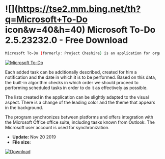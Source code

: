 # ![](https://tse2.mm.bing.net/th?q=Microsoft+To-Do icon&w=40&h=40) Microsoft To-Do 2.5.23232.0 - Free Download

```sh
Microsoft To-Do (formerly: Project Cheshire) is an application for organizing tasks. Allows you to create lists, and within them, any number of tasks to be performed.
```
[![Microsoft To-Do](https://gallery.dpcdn.pl/imgc/Tools/75355/g_-_420x350_1.5_-_x20170419223428_0.png)](https://softexe.net/win/business/organizer/microsoft-to-do:aRpc.html)

Each added task can be additionally described, created for him a notification and the date in which it is to be performed. Based on this data, the built-in algorithm checks in which order we should proceed to performing scheduled tasks in order to do it as effectively as possible.
 
 The lists created in the application can be slightly adapted to the visual aspect. There is a change of the leading color and the theme that appears in the background.
 
 The program synchronizes between platforms and offers integration with the Microsoft Office office suite, including tasks known from Outlook. The Microsoft user account is used for synchronization.


- **Update:** Nov 20 2019
- **File size:** 

[![Download](https://cdn.softexe.net/static/img/download.png)](https://softexe.net/win/business/organizer/microsoft-to-do:aRpc.html)


